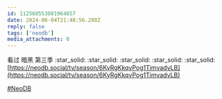 ```yaml
---
id: 112560553081964857
date: 2024-06-04T21:48:56.288Z
reply: false
tags: ['neodb']
media_attachments: 0
---
```


看过 暗黑 第三季 :star_solid: :star_solid: :star_solid: :star_solid: :star_solid:   
[https://neodb.social/tv/season/6KyRgKkqvPog1TimvadvLB](https://neodb.social/tv/season/6KyRgKkqvPog1TimvadvLB)

[#NeoDB](https://e5n.cc/tags/NeoDB)

